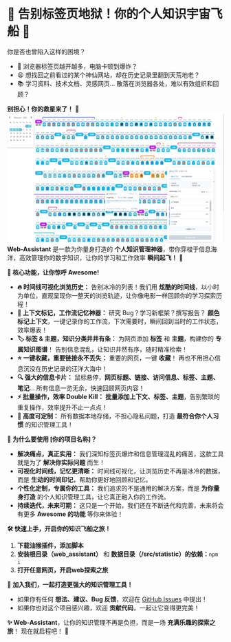 # 🚀  告别标签页地狱！你的个人知识宇宙飞船 🌌

你是否也曾陷入这样的困境？

*   🤯  浏览器标签页越开越多，电脑卡顿到爆炸？
*   😫  想找回之前看过的某个神仙网站，却在历史记录里翻到天荒地老？
*   📚  学习资料、技术文档、灵感网页… 散落在浏览器各处，难以有效组织和回顾？

**别担心！你的救星来了！**  🎉
![wtf](./images/img.png)
**Web-Assistant**  是一款为你量身打造的 **个人知识管理神器**，带你穿梭于信息海洋，高效管理你的数字知识，让你的学习和工作效率 **瞬间起飞！** 🚀

**🌟  核心功能，让你惊呼 Awesome!**

*   **🔥  时间线可视化浏览历史：**  告别冰冷的列表！我们用 **炫酷的时间线**，以小时为单位，直观呈现你一整天的浏览轨迹，让你像电影一样回顾你的学习探索历程！
*   **🌈  上下文标记，工作流记忆神器：**  研究 Bug？学习新框架？撰写报告？  **颜色标记上下文**，一键记录你的工作流，下次需要时，瞬间回到当时的工作状态，效率爆表！
*   **🏷️  标签 & 主题，知识分类井井有条：**  为网页添加 **标签** 和 **主题**，构建你的 **专属知识图谱**！  告别信息混乱，让知识井然有序，随时精准检索！
*   **⭐  一键收藏，重要链接永不丢失：**  重要的网页，一键 **收藏**！  再也不用担心信息沉没在历史记录的汪洋大海中！
*   **🔍  强大的信息卡片：**  鼠标悬停，**网页标题、链接、访问信息、标签、主题、笔记**…  所有信息一览无余，快速回顾网页内容！
*   **⚡️  批量操作，效率 Double Kill：**  **批量添加上下文、标签、主题**，告别繁琐的重复操作，效率提升不止一点点！
*   **🎨  高度可定制：**  所有数据本地存储，不担心隐私问题，打造 **最符合你个人习惯** 的知识管理工具！

**🚀  为什么要使用 [你的项目名称]？**

*   **解决痛点，真正实用：**  我们深知标签页爆炸和信息管理混乱的痛苦，这款工具就是为了 **解决你实际问题** 而生！
*   **可视化时间线，记忆更清晰：**  时间线可视化，让浏览历史不再是冰冷的数据，而是 **生动的时间印记**，帮助你更好地回顾和记忆。
*   **个性化定制，专属你的工具：**  我们追求的不是通用的解决方案，而是 **为你量身打造** 的个人知识管理工具，让它真正融入你的工作流。
*   **持续迭代，未来可期：**  这只是一个开始，我们还在不断迭代和完善，未来将会有更多 **Awesome 的功能** 等你来体验！

**🛠️  快速上手，开启你的知识飞船之旅！**

1.  **下载油猴插件，添加脚本**
2.  **安装根目录（web_assistant）** 和 **数据目录（/src/statistic）的依赖：**`npm i`
3.  **打开任意网页，开启web探索之旅**

**🤝  加入我们，一起打造更强大的知识管理工具！**

*   如果你有任何 **想法、建议、Bug 反馈**，欢迎在 [GitHub Issues](https://github.com/cuizhenzhi/web-assistant/issues) 中提出！
*   如果你也对这个项目感兴趣，欢迎 **贡献代码**，一起让它变得更完美！

**✨  Web-Assistant**，让你的知识管理不再是负担，而是一场 **充满乐趣的探索之旅**！  现在就启程吧！ 🚀